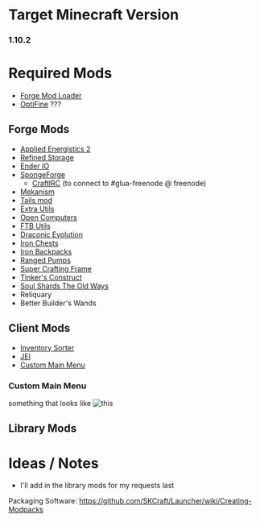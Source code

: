 # Target Minecraft Version
### 1.10.2

# Required Mods

 - [Forge Mod Loader](http://files.minecraftforge.net/)
 - [OptiFine](https://optifine.net/downloads) ???

## Forge Mods

 - [Applied Energistics 2](https://minecraft.curseforge.com/projects/applied-energistics-2)
 - [Refined Storage](https://minecraft.curseforge.com/projects/refined-storage)
 - [Ender IO](https://minecraft.curseforge.com/projects/ender-io)
 - [SpongeForge](https://www.spongepowered.org/downloads/spongeforge)
   - [CraftIRC](https://forums.spongepowered.org/t/craftirc-an-irc-minecraft-relay-plugin-api-4-0-0/6083) (to connect to #glua-freenode @ freenode)
 - [Mekanism](http://aidancbrady.com/mekanism/download/)
 - [Tails mod](https://minecraft.curseforge.com/projects/tails)
 - [Extra Utils](https://minecraft.curseforge.com/projects/extra-utilities)
 - [Open Computers](https://minecraft.curseforge.com/projects/opencomputers)
 - [FTB Utils](https://minecraft.curseforge.com/projects/ftb-utilities)
 - [Draconic Evolution](https://minecraft.curseforge.com/projects/draconic-evolution)
 - [Iron Chests](https://minecraft.curseforge.com/projects/iron-chests)
 - [Iron Backpacks](https://minecraft.curseforge.com/projects/iron-backpacks)
 - [Ranged Pumps](https://minecraft.curseforge.com/projects/ranged-pumps)
 - [Super Crafting Frame](https://mods.curse.com/mc-mods/minecraft/super-crafting-frame)
 - [Tinker's Construct](https://mods.curse.com/mc-mods/minecraft/tinkers-construct)
 - [Soul Shards The Old Ways](https://minecraft.curseforge.com/projects/soul-shards-the-old-ways)
 - Reliquary
 - Better Builder's Wands
 
 ## Client Mods
 
 - [Inventory Sorter](https://minecraft.curseforge.com/projects/inventory-sorter)
 - [JEI](https://minecraft.curseforge.com/projects/just-enough-items-jei)
 - [Custom Main Menu](https://minecraft.curseforge.com/projects/custom-main-menu)
 
 ### Custom Main Menu
 
 something that looks like
 ![this](https://i.imgur.com/HjPgKpB.png)
 
## Library Mods

# Ideas / Notes

 - I'll add in the library mods for my requests last

Packaging Software: https://github.com/SKCraft/Launcher/wiki/Creating-Modpacks
